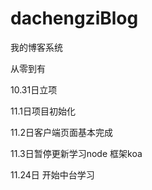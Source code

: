 # dachengziBlog
我的博客系统

从零到有

10.31日立项

11.1日项目初始化

11.2日客户端页面基本完成

11.3日暂停更新学习node 框架koa

11.24日 开始中台学习 
